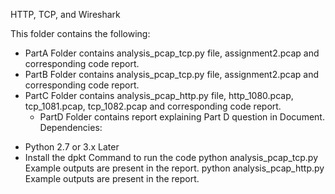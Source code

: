 HTTP, TCP, and Wireshark

This folder contains the following:
 * PartA Folder contains  analysis_pcap_tcp.py file, assignment2.pcap and corresponding code report.
 * PartB Folder contains  analysis_pcap_tcp.py file, assignment2.pcap and corresponding code report.
 * PartC Folder contains  analysis_pcap_http.py file, http_1080.pcap, tcp_1081.pcap,     tcp_1082.pcap and corresponding code report.
	 * PartD Folder contains report explaining Part D question in Document. 
Dependencies:
- Python 2.7 or 3.x Later
- Install the dpkt
Command to run the code 
python analysis_pcap_tcp.py
	Example outputs are present in the report.
python analysis_pcap_http.py
	Example outputs are present in the report.
